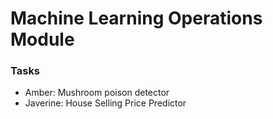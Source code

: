 <h1>Machine Learning Operations Module</h1>
<h3>Tasks</h3>
<ul>
  <li>Amber: Mushroom poison detector</li>
  <li>Javerine: House Selling Price Predictor</li>
</ul>
